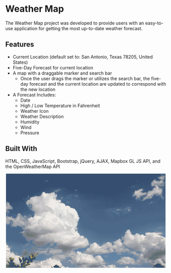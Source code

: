 # Weather Map 

The Weather Map project was developed to provide users with an easy-to-use application for getting the most up-to-date weather forecast.

## Features
* Current Location (default set to: San Antonio, Texas 78205, United States)
* Five-Day Forecast for current location
* A map with a draggable marker and search bar
  * Once the user drags the marker or utilizes the search bar, the five-day forecast and the current location are updated to correspond with the new location
* A Forecast Includes:
  - Date
  - High / Low Temperature in Fahrenheit 
  - Weather Icon
  - Weather Description
  - Humidity
  - Wind
  - Pressure


## Built With
HTML, CSS, JavaScript, Bootstrap, jQuery, AJAX, Mapbox GL JS API, and the OpenWeatherMap API


<p align="center">
    <img src="media/clouds.gif" alt="Clouds Gif">
</p>